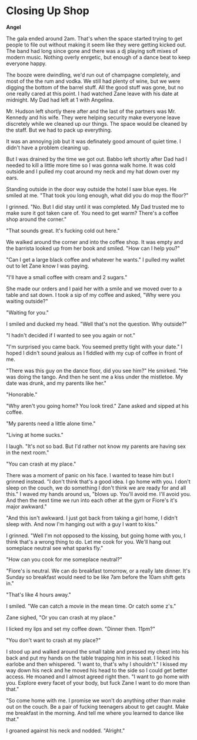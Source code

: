 # Closing Up Shop

**Angel**

The gala ended around 2am.  That's when the space started trying to get people to file out without making it seem like they were getting kicked out.  The band had long since gone and there was a dj playing soft mixes of modern music.  Nothing overly enrgetic, but enough of a dance beat to keep everyone happy.

The booze were dwindling, we'd run out of champagne completely, and most of the the rum and vodka.  We still had plenty of wine, but we were digging the bottom of the barrel stuff.  All the good stuff was gone, but no one really cared at this point.  I had watched Zane leave with his date at midnight.  My Dad had left at 1 with Angelina.

Mr. Hudson left shortly there after and the last of the partners was Mr. Kennedy and his wife.  They were helping security make everyone leave discretely while we cleaned up our things.  The space would be cleaned by the staff.  But we had to pack up everything.

It was an annoying job but it was definately good amount of quiet time.  I didn't have a problem cleaning up.

But I was drained by the time we got out.  Babbo left shortly after Dad had I needed to kill a little more time so I was gonna walk home.  It was cold outside and I pulled my coat around my neck and my hat down over my ears.

Standing outside in the door way outside the hotel I saw blue eyes.  He smiled at me.  "That took you long enough, what did you do mop the floor?"

I grinned.  "No.  But I did stay until it was completed.  My Dad trusted me to make sure it got taken care of.  You need to get warm?  There's a coffee shop around the corner."

"That sounds great.  It's fucking cold out here."

We walked around the corner and into the coffee shop.  It was empty and the barrista looked up from her book and smiled.  "How can I help you?"

"Can I get a large black coffee and whatever he wants."  I pulled my wallet out to let Zane know I was paying.

"I'll have a small coffee with cream and 2 sugars."

She made our orders and I paid her with a smile and we moved over to a table and sat down.  I took a sip of my coffee and asked, "Why were you waiting outside?"

"Waiting for you."

I smiled and ducked my head.  "Well that's not the question.  Why outside?"

"I hadn't decided if I wanted to see you again or not."

"I'm surprised you came back.  You seemed pretty tight with your date."  I hoped I didn't sound jealous as I fiddled with my cup of coffee in front of me.

"There was this guy on the dance floor, did you see him?"  He smirked.  "He was doing the tango.  And then he sent me a kiss under the mistletoe.  My date was drunk, and my parents like her."

"Honorable."

"Why aren't you going home? You look tired."  Zane asked and sipped at his coffee.

"My parents need a little alone time."

"Living at home sucks."

I laugh.  "It's not so bad.  But I'd rather not know my parents are having sex in the next room."

"You can crash at my place."

There was a moment of panic on his face.  I wanted to tease him but I grinned instead.  "I don't think that's a good idea.  I go home with you.  I don't sleep on the couch, we do something I don't think we are ready for and all this."  I waved my hands around us, "blows up.  You'll avoid me.  I'll avoid you.  And then the next time we run into each other at the gym or Fiore's it's major awkward."

"And this isn't awkward.  I just got back from taking a girl home, I didn't sleep with.  And now I'm hanging out with a guy I want to kiss."

I grinned.  "Well I'm not opposed to the kissing, but going home with you, I think that's a wrong thing to do.  Let me cook for you.  We'll hang out someplace neutral see what sparks fly."

"How can you cook for me someplace neutral?"

"Fiore's is neutral.  We can do breakfast tomorrow, or a really late dinner.  It's Sunday so breakfast would need to be like 7am before the 10am shift gets in."

"That's like 4 hours away."

I smiled.  "We can catch a movie in the mean time.  Or catch some z's."

Zane sighed, "Or you can crash at my place."

I licked my lips and set my coffee down.  "Dinner then.  11pm?"

"You don't want to crash at my place?"

I stood up and walked around the small table and pressed my chest into his back and put my hands on the table trapping him in his seat.  I licked his earlobe and then whispered.  "I want to, that's why I shouldn't."  I kissed my way down his neck and he moved his head to the side so I could get better access.  He moaned and I almost agreed right then.  "I want to go home with you. Explore every facet of your body, but fuck Zane I want to do more than that."

"So come home with me.  I promise we won't do anything other than make out on the couch.  Be a pair of fucking teenagers about to get caught.  Make me breakfast in the morning.  And tell me where you learned to dance like that."

I groaned against his neck and nodded. "Alright."